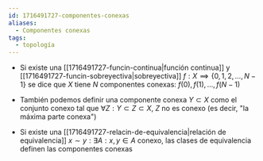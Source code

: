 ```yaml
---
id: 1716491727-componentes-conexas
aliases:
  - Componentes conexas
tags:
  - topología
---
```


- Si existe una [[1716491727-funcin-continua|función continua]] y [[1716491727-funcin-sobreyectiva|sobreyectiva]] $f:X \implies \{0,1,2, ..., N - 1\}$ se dice que $X$ tiene $N$ componentes conexas: $f(0),f(1),...,f(N-1)$

- También podemos definir una componente conexa $Y \subset X$ como el conjunto conexo tal que $\forall Z:Y \subset Z \subset X$, $Z \text{ no es conexo}$ (es decir, "la máxima parte conexa")

- Si existe una [[1716491727-relacin-de-equivalencia|relación de equivalencia]] $x \sim y: \exists A: x,y \in A \text{ conexo}$, las clases de equivalencia definen las componentes conexas

